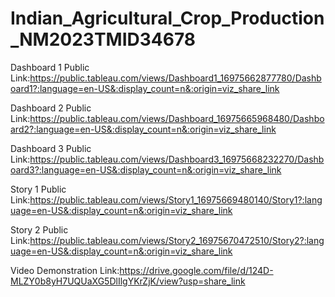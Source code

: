 # Indian_Agricultural_Crop_Production_NM2023TMID34678
Dashboard 1 Public Link:https://public.tableau.com/views/Dashboard1_16975662877780/Dashboard1?:language=en-US&:display_count=n&:origin=viz_share_link

Dashboard 2 Public Link:https://public.tableau.com/views/Dashboard_16975665968480/Dashboard2?:language=en-US&:display_count=n&:origin=viz_share_link

Dashboard 3 Public Link:https://public.tableau.com/views/Dashboard3_16975668232270/Dashboard3?:language=en-US&:display_count=n&:origin=viz_share_link

Story 1 Public Link:https://public.tableau.com/views/Story1_16975669480140/Story1?:language=en-US&:display_count=n&:origin=viz_share_link

Story 2 Public Link:https://public.tableau.com/views/Story2_16975670472510/Story2?:language=en-US&:display_count=n&:origin=viz_share_link

Video Demonstration Link:https://drive.google.com/file/d/124D-MLZY0b8yH7UQUaXG5DlIlgYKrZjK/view?usp=share_link
